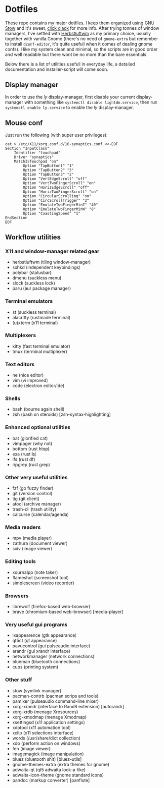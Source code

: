 # Dotfiles

These repo contains my major dotfiles. I keep them organized using [GNU Stow](https://www.gnu.org/software/stow/) and it's sweet, [click clack](https://matteogiorgi.github.io/config.html) for more info. After trying tonnes of window managers, I've settled with [Herbstluftwm](https://herbstluftwm.org/) as my primary choice, usually together with vanilla Gnome (there's no need of `gnome-extra` but remember to install `dconf-editor`, it's quite usefull when it comes of dealing gnome confs). I like my system clean and minimal, so the scripts are in good order and well readable but there wont be no more than the bare essentials.

Below there is a list of utilities usefull in everyday life, a detailed documentation and installer-script will come soon.



## Display manager

In order to use the *ly* display-manager, first disable your current display-manager with something like `systemctl disable lightdm.service`, then run `systemctl enable ly.service` to enable the *ly* display-manager.




## Mouse conf

Just run the following (with super user privileges):

```
cat > /etc/X11/xorg.conf.d/10-synaptics.conf <<-EOF
Section "InputClass"
    Identifier "touchpad"
    Driver "synaptics"
    MatchIsTouchpad "on"
        Option "TapButton1" "1"
        Option "TapButton2" "3"
        Option "TapButton3" "2"
        Option "VertEdgeScroll" "off"
        Option "VertTwoFingerScroll" "on"
        Option "HorizEdgeScroll" "off"
        Option "HorizTwoFingerScroll" "on"
        Option "CircularScrolling" "on"
        Option "CircScrollTrigger" "2"
        Option "EmulateTwoFingerMinZ" "40"
        Option "EmulateTwoFingerMinW" "8"
        Option "CoastingSpeed" "1"
EndSection
EOF
```




## Workflow utilities


### X11 and window-manager related gear

- herbstluftwm (tiling window-manager)
- sxhkd        (independent keybindings)
- polybar      (statusbar)
- dmenu        (suckless menu)
- slock        (suckless lock)
- paru         (aur package manager)


### Terminal emulators

- st        (suckless terminal)
- alacritty (rustmade terminal)
- (u)xterm  (x11 terminal)


### Multiplexers

- kitty (fast terminal emulator)
- tmux  (terminal multiplexer)


### Text editors

- ne   (nice editor)
- vim  (vi improved)
- code (electron editor/ide)


### Shells

- bash (bourne again shell)
- zsh  (bash on steroids) [zsh-syntax-highlighting]


### Enhanced optional utilities

- bat      (glorified cat)
- vimpager (why not)
- bottom   (rust htop)
- exa      (rust ls)
- lfs      (rust df)
- ripgrep  (rust grep)


### Other very useful utilities

- fzf       (go fuzzy finder)
- git       (version control)
- tig       (git client)
- atool     (archive manager)
- trash-cli (trash utility)
- calcurse  (calendar/agenda)


### Media readers

- mpv     (media player)
- zathura (document viewer)
- sxiv    (image viewer)


### Editing tools

- xournalpp    (note taker)
- flameshot    (screenshot tool)
- simplescreen (video recorder)


### Browsers

- librewolf (firefox-based web-browser)
- brave     (chromium-based web-browser) [media-player]


### Very useful gui programs

- lxappearence   (gtk appearance)
- qt5ct          (qt appearance)
- pavucontrol    (gui pulseaudio interface)
- arandr         (gui xrandr interface)
- networkmanager (network connections)
- blueman        (bluetooth connections)
- cups           (printing system)


### Other stuff

- stow               (symlink manager)
- pacman-contrb      (pacman scrips and tools)
- pamixer            (pulseaudio command-line mixer)
- xorg-xrandr        (interface to RandR extension) [autorandr]
- xorg-xrdb          (menage Xresources)
- xorg-xmodmap       (menage Xmodmap)
- xsettingsd         (x11 application settings)
- xdotool            (x11 automation tool)
- xclip              (x11 selections interface)
- words              (/usr/share/dict collection)
- xdo                (perform action on windows)
- feh                (image viewer)
- imagemagick        (image manipulation)
- bluez              (bluetooth shit) [bluez-utils]
- gnome-themes-extra (extra themes for gnome)
- adwaita-qt         (qt5 adwaita look-a-like)
- adwaita-icon-theme (gnome standard icons)
- pandoc             (markup converter) [panflute]
